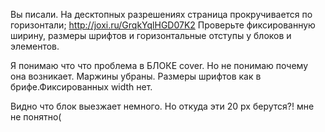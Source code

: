 Вы писали.      На десктопных разрешениях страница прокручивается по горизонтали; http://joxi.ru/GrqkYqlHGD07K2 Проверьте фиксированную ширину, размеры шрифтов и горизонтальные отступы у блоков и элементов.

Я понимаю что что проблема в БЛОКЕ cover. Но не понимаю почему она возникает. Маржины убраны. Размеры шрифтов как в брифе.Фиксированных width нет.

Видно что блок выезжает немного. Но откуда эти 20 px берутся?! мне не понятно(